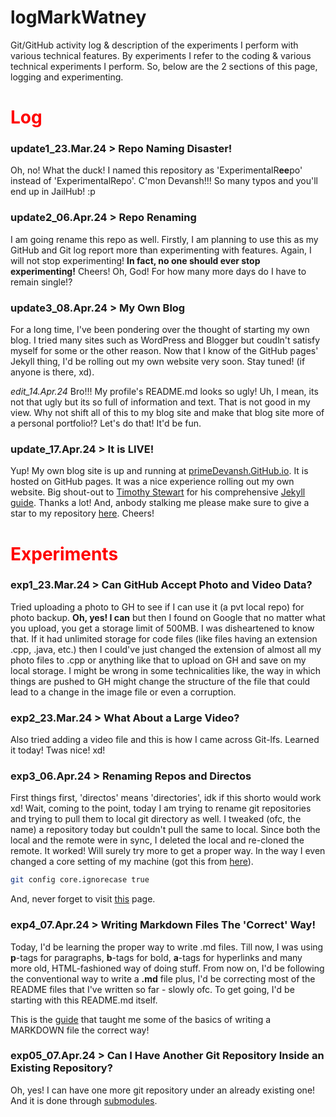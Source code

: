 # logMarkWatney
Git/GitHub activity log & description of the experiments I perform with various technical features. By experiments I refer to the coding & various technical experiments I perform. So, below are the 2 sections of this page, logging and experimenting.

# <font color = 'red'>Log</font>

### update1_23.Mar.24 > Repo Naming Disaster!

Oh, no! What the duck! I named this repository as 'ExperimentalR**ee**po' instead of 'ExperimentalRepo'. C'mon Devansh!!! So many typos and you'll end up in JailHub! :p

### update2_06.Apr.24 > Repo Renaming

I am going rename this repo as well. Firstly, I am planning to use this as my GitHub and Git log report more than experimenting with features. Again, I will not stop experimenting! __In fact, no one should ever stop experimenting!__ Cheers! Oh, God! For how many more days do I have to remain single!?

### update3_08.Apr.24 > My Own Blog

For a long time, I've been pondering over the thought of starting my own blog. I tried many sites such as WordPress and Blogger but coudln't satisfy myself for some or the other reason. Now that I know of the GitHub pages' Jekyll thing, I'd be rolling out my own website very soon. Stay tuned! (if anyone is there, xd). 

*edit_14.Apr.24* Bro!!! My profile's README.md looks so ugly! Uh, I mean, its not that ugly but its so full of information and text. That is not good in my view. Why not shift all of this to my blog site and make that blog site more of a personal portfolio!? Let's do that! It'd be fun.

### update_17.Apr.24 > It is LIVE!

Yup! My own blog site is up and running at [primeDevansh.GitHub.io](primeDevansh.GitHub.io). It is hosted on GitHub pages. It was a nice experience rolling out my own website. Big shout-out to [Timothy Stewart](https://technotim.live/about/) for his comprehensive [Jekyll guide](https://technotim.live/posts/jekyll-docs-site/). Thanks a lot! And, anbody stalking me please make sure to give a star to my repository [here](https://github.com/primeDevansh/primeDevansh.github.io). Cheers!

# <font color = 'red'>Experiments</font>

### exp1_23.Mar.24 > Can GitHub Accept Photo and Video Data?

Tried uploading a photo to GH to see if I can use it (a pvt local repo) for photo backup. __Oh, yes! I can__ but then I found on Google that no matter what you upload, you get a storage limit of 500MB. I was disheartened to know that. If it had unlimited storage for code files (like files having an extension .cpp, .java, etc.) then I could've just changed the extension of almost all my photo files to .cpp or anything like that to upload on GH and save on my local storage. I might be wrong in some technicalities like, the way in which things are pushed to GH might change the structure of the file that could lead to a change in the image file or even a corruption.

### exp2_23.Mar.24 > What About a Large Video?

Also tried adding a video file and this is how I came across Git-lfs. Learned it today! Twas nice! xd!

### exp3_06.Apr.24 > Renaming Repos and Directos

First things first, 'directos' means 'directories', idk if this shorto would work xd! Wait, coming to the point, today I am trying to rename git repositories and trying to pull them to local git directory as well. I tweaked (ofc, the name) a repository today but couldn't pull the same to local. Since both the local and the remote were in sync, I deleted the local and re-cloned the remote. It worked! Will surely try more to get a proper way. In the way I even changed a core setting of my machine (got this from [here](https://stackoverflow.com/questions/11183788/in-a-git-repository-how-to-properly-rename-a-directory)).

```bash
git config core.ignorecase true
```

And, never forget to visit [this](https://docs.github.com/en/repositories/creating-and-managing-repositories/renaming-a-repository) page.

### exp4_07.Apr.24 > Writing Markdown Files The 'Correct' Way!

Today, I'd be learning the proper way to write .md files. Till now, I was using **p**-tags for paragraphs, **b**-tags for bold, **a**-tags for hyperlinks and many more old, HTML-fashioned way of doing stuff. From now on, I'd be following the conventional way to write a **.md** file plus, I'd be correcting most of the README files that I've written so far - slowly ofc. To get going, I'd be starting with this README.md itself.

This is the [guide](https://www.inflectra.com/Support/KnowledgeBase/KB725.aspx) that taught me some of the basics of writing a MARKDOWN file the correct way!

### exp05_07.Apr.24 > Can I Have Another Git Repository Inside an Existing Repository?

Oh, yes! I can have one more git repository under an already existing one! And it is done through [submodules](https://git-scm.com/book/en/v2Git-Tools-Submodules#:~:text=Submodules%20allow%20you%20to%20keep,and%20keep%20your%20commits%20separate.).